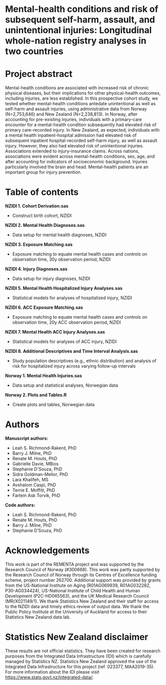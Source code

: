 # Mental-health conditions and risk of subsequent self-harm, assault, and unintentional injuries: Longitudinal whole-nation registry analyses in two countries

# Project abstract
Mental-health conditions are associated with increased risk of chronic physical diseases, but their implications for other physical-health outcomes, including injuries, are less established. In this prospective cohort study, we tested whether mental-health conditions antedate unintentional as well as self-harm and assault injuries, using administrative data from Norway (N=2,753,646) and New Zealand (N=2,238,813). In Norway, after accounting for pre-existing injuries, individuals with a primary-care encounter for a mental-health condition subsequently had elevated risk of primary care-recorded injury. In New Zealand, as expected, individuals with a mental health inpatient-hospital admission had elevated risk of subsequent inpatient hospital-recorded self-harm injury, as well as assault injury. However, they also had elevated risk of unintentional injuries. Associations extended to injury-insurance claims. Across nations, associations were evident across mental-health conditions, sex, age, and after accounting for indicators of socioeconomic background. Injuries particularly involved the brain and head. Mental-health patients are an important group for injury prevention.

# Table of contents 
**NZIDI 1. Cohort Derivation.sas**   
- Construct birth cohort, NZIDI

**NZIDI 2. Mental Health Diagnoses.sas**   
- Data setup for mental health diagnoses, NZIDI

**NZIDI 3. Exposure Matching.sas**   
- Exposure matching to equate mental health cases and controls on observation time, 30y observation period, NZIDI

**NZIDI 4. Injury Diagnoses.sas**   
- Data setup for injury diagnoses, NZIDI

**NZIDI 5. Mental Health Hospitalized Injury Analyses.sas**   
- Statistical models for analyses of hospitalized injury, NZIDI

**NZIDI 6. ACC Exposure Matching.sas**   
- Exposure matching to equate mental health cases and controls on observation time, 20y ACC observation period, NZIDI

**NZIDI 7. Mental Health ACC Injury Analyses.sas**   
- Statistical models for analyses of ACC injury, NZIDI

**NZIDI 8. Additional Descriptives and Time Interval Analysis.sas**
- Study population descriptives (e.g., ethnic distribution) and analysis of risk for hospitalized injury across varying follow-up intervals
  
**Norway 1. Mental Health Injuries.sas**   
- Data setup and statistical analyses, Norwegian data

**Norway 2. Plots and Tables.R**   
- Create plots and tables, Norwegian data

# Authors
**Manuscript authors:** 
- Leah S. Richmond-Rakerd, PhD
- Barry J. Milne, PhD
- Renate M. Houts, PhD
- Gabrielle Davie, MBios
- Stephanie D'Souza, PhD
- Sidra Goldman-Mellor, PhD
- Lara Khalifeh, MS
- Avshalom Caspi, PhD
- Terrie E. Moffitt, PhD
- Fartein Ask Torvik, PhD
  
**Code authors:** 
- Leah S. Richmond-Rakerd, PhD
- Renate M. Houts, PhD
- Barry J. Milne, PhD
- Stephanie D’Souza, PhD

# Acknowledgements
This work is part of the REMENTA project and was supported by the Research Council of Norway (#300668). This work was partly supported by the Research Council of Norway through its Centres of Excellence funding scheme, project number 262700. Additional support was provided by grants from the US-National Institute on Aging (R01AG069939, R01AG032282, P30-AG034424), US-National Institute of Child Health and Human Development (P2C-HD065563), and the UK Medical Research Council (MR/X021149/1). We thank Statistics New Zealand and their staff for access to the NZIDI data and timely ethics review of output data. We thank the Public Policy Institute at the University of Auckland for access to their Statistics New Zealand data lab.

# Statistics New Zealand disclaimer 
These results are not official statistics. They have been created for research purposes from the Integrated Data Infrastructure (IDI) which is carefully managed by Statistics NZ. Statistics New Zealand approved the use of the Integrated Data Infrastructure for this project (ref. 023377, MAA2019-35). For more information about the IDI please visit https://www.stats.govt.nz/integrated-data/.
